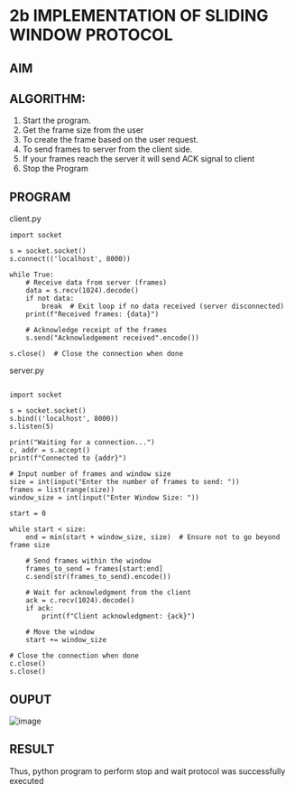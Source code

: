 # 2b IMPLEMENTATION OF SLIDING WINDOW PROTOCOL
## AIM
## ALGORITHM:
1. Start the program.
2. Get the frame size from the user
3. To create the frame based on the user request.
4. To send frames to server from the client side.
5. If your frames reach the server it will send ACK signal to client
6. Stop the Program
## PROGRAM
client.py
```
import socket

s = socket.socket()
s.connect(('localhost', 8000))

while True:
    # Receive data from server (frames)
    data = s.recv(1024).decode()
    if not data:
        break  # Exit loop if no data received (server disconnected)
    print(f"Received frames: {data}")
    
    # Acknowledge receipt of the frames
    s.send("Acknowledgement received".encode())

s.close()  # Close the connection when done

```
server.py
```

import socket

s = socket.socket()
s.bind(('localhost', 8000))
s.listen(5)

print("Waiting for a connection...")
c, addr = s.accept()
print(f"Connected to {addr}")

# Input number of frames and window size
size = int(input("Enter the number of frames to send: "))
frames = list(range(size))
window_size = int(input("Enter Window Size: "))

start = 0

while start < size:
    end = min(start + window_size, size)  # Ensure not to go beyond frame size
    
    # Send frames within the window
    frames_to_send = frames[start:end]
    c.send(str(frames_to_send).encode())
    
    # Wait for acknowledgment from the client
    ack = c.recv(1024).decode()
    if ack:
        print(f"Client acknowledgment: {ack}")
    
    # Move the window
    start += window_size

# Close the connection when done
c.close()
s.close()

```
## OUPUT
![image](https://github.com/user-attachments/assets/244e36d2-5681-48f6-8488-85e1ffac2b22)

## RESULT
Thus, python program to perform stop and wait protocol was successfully executed

